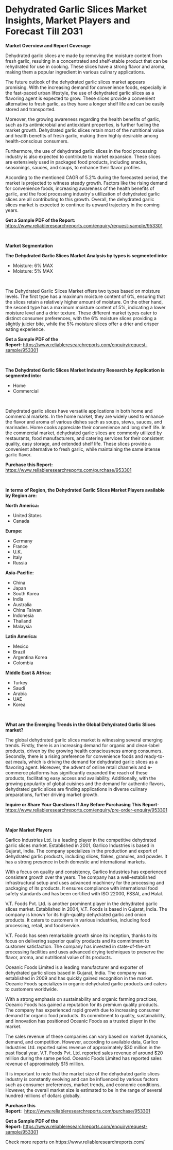 <p><h1>Dehydrated Garlic Slices Market Insights, Market Players and Forecast Till 2031</h1></p><p><strong>Market Overview and Report Coverage</strong></p>
<p><p>Dehydrated garlic slices are made by removing the moisture content from fresh garlic, resulting in a concentrated and shelf-stable product that can be rehydrated for use in cooking. These slices have a strong flavor and aroma, making them a popular ingredient in various culinary applications.</p><p>The future outlook of the dehydrated garlic slices market appears promising. With the increasing demand for convenience foods, especially in the fast-paced urban lifestyle, the use of dehydrated garlic slices as a flavoring agent is expected to grow. These slices provide a convenient alternative to fresh garlic, as they have a longer shelf life and can be easily stored and transported.</p><p>Moreover, the growing awareness regarding the health benefits of garlic, such as its antimicrobial and antioxidant properties, is further fueling the market growth. Dehydrated garlic slices retain most of the nutritional value and health benefits of fresh garlic, making them highly desirable among health-conscious consumers.</p><p>Furthermore, the use of dehydrated garlic slices in the food processing industry is also expected to contribute to market expansion. These slices are extensively used in packaged food products, including snacks, seasonings, sauces, and soups, to enhance their flavor profiles.</p><p>According to the mentioned CAGR of 5.2% during the forecasted period, the market is projected to witness steady growth. Factors like the rising demand for convenience foods, increasing awareness of the health benefits of garlic, and the food processing industry's utilization of dehydrated garlic slices are all contributing to this growth. Overall, the dehydrated garlic slices market is expected to continue its upward trajectory in the coming years.</p></p>
<p><strong>Get a Sample PDF of the Report:</strong> <a href="https://www.reliableresearchreports.com/enquiry/request-sample/953301">https://www.reliableresearchreports.com/enquiry/request-sample/953301</a></p>
<p>&nbsp;</p>
<p><strong>Market Segmentation</strong></p>
<p><strong>The Dehydrated Garlic Slices Market Analysis by types is segmented into:</strong></p>
<p><ul><li>Moisture: 6% MAX</li><li>Moisture: 5% MAX</li></ul></p>
<p>&nbsp;</p>
<p><p>The Dehydrated Garlic Slices Market offers two types based on moisture levels. The first type has a maximum moisture content of 6%, ensuring that the slices retain a relatively higher amount of moisture. On the other hand, the second type has a maximum moisture content of 5%, indicating a lower moisture level and a drier texture. These different market types cater to distinct consumer preferences, with the 6% moisture slices providing a slightly juicier bite, while the 5% moisture slices offer a drier and crisper eating experience.</p></p>
<p><strong>Get a Sample PDF of the Report:</strong>&nbsp;<a href="https://www.reliableresearchreports.com/enquiry/request-sample/953301">https://www.reliableresearchreports.com/enquiry/request-sample/953301</a></p>
<p>&nbsp;</p>
<p><strong>The Dehydrated Garlic Slices Market Industry Research by Application is segmented into:</strong></p>
<p><ul><li>Home</li><li>Commercial</li></ul></p>
<p>&nbsp;</p>
<p><p>Dehydrated garlic slices have versatile applications in both home and commercial markets. In the home market, they are widely used to enhance the flavor and aroma of various dishes such as soups, stews, sauces, and marinades. Home cooks appreciate their convenience and long shelf life. In the commercial market, dehydrated garlic slices are commonly utilized by restaurants, food manufacturers, and catering services for their consistent quality, easy storage, and extended shelf life. These slices provide a convenient alternative to fresh garlic, while maintaining the same intense garlic flavor.</p></p>
<p><strong>Purchase this Report:</strong>&nbsp; <a href="https://www.reliableresearchreports.com/purchase/953301">https://www.reliableresearchreports.com/purchase/953301</a></p>
<p>&nbsp;</p>
<p><strong>In terms of Region, the Dehydrated Garlic Slices Market Players available by Region are:</strong></p>
<p>
    <p> <strong> North America: </strong>
        <ul>
            <li>United States</li>
            <li>Canada</li>
        </ul>
        </p> 
    <p> <strong> Europe: </strong>
        <ul>
            <li>Germany</li>
            <li>France</li>
            <li>U.K.</li>
            <li>Italy</li>
            <li>Russia</li>
        </ul>
        </p> 
    <p> <strong> Asia-Pacific: </strong>
        <ul>
            <li>China</li>
            <li>Japan</li>
            <li>South Korea</li>
            <li>India</li>
            <li>Australia</li>
            <li>China Taiwan</li>
            <li>Indonesia</li>
            <li>Thailand</li>
            <li>Malaysia</li>
        </ul>
        </p> 
    <p> <strong> Latin America: </strong>
        <ul>
            <li>Mexico</li>
            <li>Brazil</li>
            <li>Argentina Korea</li>
            <li>Colombia</li>
        </ul>
        </p> 
    <p> <strong> Middle East & Africa: </strong>
        <ul>
            <li>Turkey</li>
            <li>Saudi</li>
            <li>Arabia</li>
            <li>UAE</li>
            <li>Korea</li>
        </ul>
    </p>
    </p>
<p>&nbsp;</p>
<p><strong>What are the Emerging Trends in the Global Dehydrated Garlic Slices market?</strong></p>
<p><p>The global dehydrated garlic slices market is witnessing several emerging trends. Firstly, there is an increasing demand for organic and clean-label products, driven by the growing health consciousness among consumers. Secondly, there is a rising preference for convenience foods and ready-to-eat meals, which is driving the demand for dehydrated garlic slices as a flavoring agent. Moreover, the advent of online retail channels and e-commerce platforms has significantly expanded the reach of these products, facilitating easy access and availability. Additionally, with the growing popularity of global cuisines and the demand for authentic flavors, dehydrated garlic slices are finding applications in diverse culinary preparations, further driving market growth.</p></p>
<p><strong>Inquire or Share Your Questions If Any Before Purchasing This Report</strong>- <a href="https://www.reliableresearchreports.com/enquiry/pre-order-enquiry/953301">https://www.reliableresearchreports.com/enquiry/pre-order-enquiry/953301</a></p>
<p>&nbsp;</p>
<p><strong>Major Market Players</strong></p>
<p><p>Garlico Industries Ltd. is a leading player in the competitive dehydrated garlic slices market. Established in 2001, Garlico Industries is based in Gujarat, India. The company specializes in the production and export of dehydrated garlic products, including slices, flakes, granules, and powder. It has a strong presence in both domestic and international markets.</p><p>With a focus on quality and consistency, Garlico Industries has experienced consistent growth over the years. The company has a well-established infrastructural setup and uses advanced machinery for the processing and packaging of its products. It ensures compliance with international food safety standards and has been certified with ISO 22000, FSSAI, and Halal.</p><p>V.T. Foods Pvt. Ltd. is another prominent player in the dehydrated garlic slices market. Established in 2004, V.T. Foods is based in Gujarat, India. The company is known for its high-quality dehydrated garlic and onion products. It caters to customers in various industries, including food processing, retail, and foodservice.</p><p>V.T. Foods has seen remarkable growth since its inception, thanks to its focus on delivering superior quality products and its commitment to customer satisfaction. The company has invested in state-of-the-art processing facilities and uses advanced drying techniques to preserve the flavor, aroma, and nutritional value of its products.</p><p>Oceanic Foods Limited is a leading manufacturer and exporter of dehydrated garlic slices based in Gujarat, India. The company was established in 2009 and has quickly gained recognition in the market. Oceanic Foods specializes in organic dehydrated garlic products and caters to customers worldwide.</p><p>With a strong emphasis on sustainability and organic farming practices, Oceanic Foods has gained a reputation for its premium quality products. The company has experienced rapid growth due to increasing consumer demand for organic food products. Its commitment to quality, sustainability, and innovation has positioned Oceanic Foods as a trusted player in the market.</p><p>The sales revenue of these companies can vary based on market dynamics, demand, and competition. However, according to available data, Garlico Industries Ltd. reported sales revenue of approximately $30 million in the past fiscal year. V.T. Foods Pvt. Ltd. reported sales revenue of around $20 million during the same period. Oceanic Foods Limited has reported sales revenue of approximately $15 million.</p><p>It is important to note that the market size of the dehydrated garlic slices industry is constantly evolving and can be influenced by various factors such as consumer preferences, market trends, and economic conditions. However, the overall market size is estimated to be in the range of several hundred millions of dollars globally.</p></p>
<p><strong>Purchase this Report:</strong>&nbsp;&nbsp;<a href="https://www.reliableresearchreports.com/purchase/953301">https://www.reliableresearchreports.com/purchase/953301</a></p>
<p></p>
<p><strong>Get a Sample PDF of the Report:</strong>&nbsp;<a href="https://www.reliableresearchreports.com/enquiry/request-sample/953301">https://www.reliableresearchreports.com/enquiry/request-sample/953301</a></p>
<p>Check more reports on https://www.reliableresearchreports.com/</p>